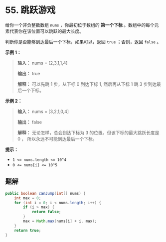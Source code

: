 # 55. 跳跃游戏

给你一个非负整数数组 `nums` ，你最初位于数组的 **第一个下标**  。数组中的每个元素代表你在该位置可以跳跃的最大长度。

判断你是否能够到达最后一个下标，如果可以，返回 `true` ；否则，返回 `false` 。

**示例 1：**

> **输入：** nums = \[2,3,1,1,4]
> 
> **输出：** true
> 
> **解释：** 可以先跳 1 步，从下标 0 到达下标 1, 然后再从下标 1 跳 3 步到达最后一个下标。
>

**示例 2：**

> **输入：** nums = \[3,2,1,0,4]
> 
> **输出：** false
> 
> **解释：** 无论怎样，总会到达下标为 3 的位置。但该下标的最大跳跃长度是 0 ， 所以永远不可能到达最后一个下标。
>

**提示：**

*   `1 <= nums.length <= 10^4`
*   `0 <= nums[i] <= 10^5`


## 题解

```java
public boolean canJump(int[] nums) {
    int max = 0;
    for (int i = 0; i < nums.length; i++) {
        if (i > max) {
            return false;
        }
        max = Math.max(nums[i] + i, max);
    }
    return true;
}
```